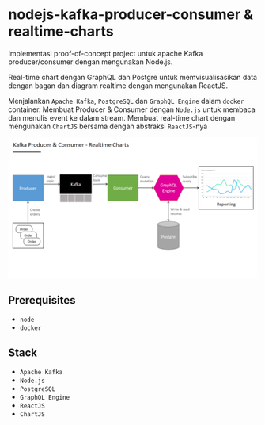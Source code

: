 # nodejs-kafka-producer-consumer & realtime-charts

Implementasi proof-of-concept project untuk apache Kafka producer/consumer dengan mengunakan Node.js. 

Real-time chart dengan GraphQL dan Postgre untuk memvisualisasikan data dengan bagan dan diagram realtime dengan mengunakan ReactJS.

Menjalankan `Apache Kafka`, `PostgreSQL` dan `GraphQL Engine` dalam `docker` container. Membuat Producer & Consumer dengan `Node.js` untuk membaca dan menulis event ke dalam stream. Membuat real-time chart dengan mengunakan `ChartJS` bersama dengan abstraksi `ReactJS`-nya 

![nodejs-kafka-producer-consumer](/node-kafka.png)

## Prerequisites

* `node`
* `docker`

## Stack

* `Apache Kafka`
* `Node.js`
* `PostgreSQL`
* `GraphQL Engine`
* `ReactJS`
* `ChartJS`
